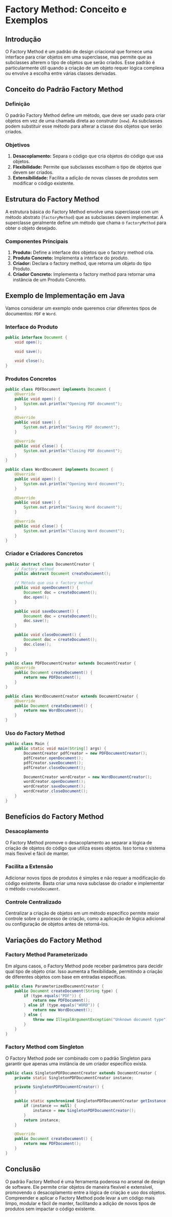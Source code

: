 # Factory Method: Conceito e Exemplos

## Introdução

O Factory Method é um padrão de design criacional que fornece uma interface para criar objetos em uma superclasse, mas
permite que as subclasses alterem o tipo de objetos que serão criados. Esse padrão é particularmente útil quando a
criação de um objeto requer lógica complexa ou envolve a escolha entre várias classes derivadas.

## Conceito do Padrão Factory Method

### Definição

O padrão Factory Method define um método, que deve ser usado para criar objetos em vez de uma chamada direta ao
construtor (`new`). As subclasses podem substituir esse método para alterar a classe dos objetos que serão criados.

### Objetivos

1. **Desacoplamento:** Separa o código que cria objetos do código que usa objetos.
2. **Flexibilidade:** Permite que subclasses escolham o tipo de objetos que devem ser criados.
3. **Extensibilidade:** Facilita a adição de novas classes de produtos sem modificar o código existente.

## Estrutura do Factory Method

A estrutura básica do Factory Method envolve uma superclasse com um método abstrato (`factoryMethod`) que as subclasses
devem implementar. A superclasse geralmente define um método que chama o `factoryMethod` para obter o objeto desejado.

### Componentes Principais

1. **Produto:** Define a interface dos objetos que o factory method cria.
2. **Produto Concreto:** Implementa a interface do produto.
3. **Criador:** Declara o factory method, que retorna um objeto do tipo Produto.
4. **Criador Concreto:** Implementa o factory method para retornar uma instância de um Produto Concreto.

## Exemplo de Implementação em Java

Vamos considerar um exemplo onde queremos criar diferentes tipos de documentos: `PDF` e `Word`.

### Interface do Produto

```java
public interface Document {
    void open();

    void save();

    void close();
}
```

### Produtos Concretos

```java
public class PDFDocument implements Document {
    @Override
    public void open() {
        System.out.println("Opening PDF document");
    }

    @Override
    public void save() {
        System.out.println("Saving PDF document");
    }

    @Override
    public void close() {
        System.out.println("Closing PDF document");
    }
}

public class WordDocument implements Document {
    @Override
    public void open() {
        System.out.println("Opening Word document");
    }

    @Override
    public void save() {
        System.out.println("Saving Word document");
    }

    @Override
    public void close() {
        System.out.println("Closing Word document");
    }
}
```

### Criador e Criadores Concretos

```java
public abstract class DocumentCreator {
    // Factory method
    public abstract Document createDocument();

    // Método que usa o factory method
    public void openDocument() {
        Document doc = createDocument();
        doc.open();
    }

    public void saveDocument() {
        Document doc = createDocument();
        doc.save();
    }

    public void closeDocument() {
        Document doc = createDocument();
        doc.close();
    }
}

public class PDFDocumentCreator extends DocumentCreator {
    @Override
    public Document createDocument() {
        return new PDFDocument();
    }
}

public class WordDocumentCreator extends DocumentCreator {
    @Override
    public Document createDocument() {
        return new WordDocument();
    }
}
```

### Uso do Factory Method

```java
public class Main {
    public static void main(String[] args) {
        DocumentCreator pdfCreator = new PDFDocumentCreator();
        pdfCreator.openDocument();
        pdfCreator.saveDocument();
        pdfCreator.closeDocument();

        DocumentCreator wordCreator = new WordDocumentCreator();
        wordCreator.openDocument();
        wordCreator.saveDocument();
        wordCreator.closeDocument();
    }
}
```

## Benefícios do Factory Method

### Desacoplamento

O Factory Method promove o desacoplamento ao separar a lógica de criação de objetos do código que utiliza esses objetos.
Isso torna o sistema mais flexível e fácil de manter.

### Facilita a Extensão

Adicionar novos tipos de produtos é simples e não requer a modificação do código existente. Basta criar uma nova
subclasse do criador e implementar o método `createDocument`.

### Controle Centralizado

Centralizar a criação de objetos em um método específico permite maior controle sobre o processo de criação, como a
aplicação de lógica adicional ou configuração de objetos antes de retorná-los.

## Variações do Factory Method

### Factory Method Parameterizado

Em alguns casos, o Factory Method pode receber parâmetros para decidir qual tipo de objeto criar. Isso aumenta a
flexibilidade, permitindo a criação de diferentes objetos com base em entradas específicas.

```java
public class ParameterizedDocumentCreator {
    public Document createDocument(String type) {
        if (type.equals("PDF")) {
            return new PDFDocument();
        } else if (type.equals("WORD")) {
            return new WordDocument();
        } else {
            throw new IllegalArgumentException("Unknown document type");
        }
    }
}
```

### Factory Method com Singleton

O Factory Method pode ser combinado com o padrão Singleton para garantir que apenas uma instância de um criador
específico exista.

```java
public class SingletonPDFDocumentCreator extends DocumentCreator {
    private static SingletonPDFDocumentCreator instance;

    private SingletonPDFDocumentCreator() {
    }

    public static synchronized SingletonPDFDocumentCreator getInstance() {
        if (instance == null) {
            instance = new SingletonPDFDocumentCreator();
        }
        return instance;
    }

    @Override
    public Document createDocument() {
        return new PDFDocument();
    }
}
```

## Conclusão

O padrão Factory Method é uma ferramenta poderosa no arsenal de design de software. Ele permite criar objetos de maneira
flexível e extensível, promovendo o desacoplamento entre a lógica de criação e uso dos objetos. Compreender e aplicar o
Factory Method pode levar a um código mais limpo, modular e fácil de manter, facilitando a adição de novos tipos de
produtos sem impactar o código existente.